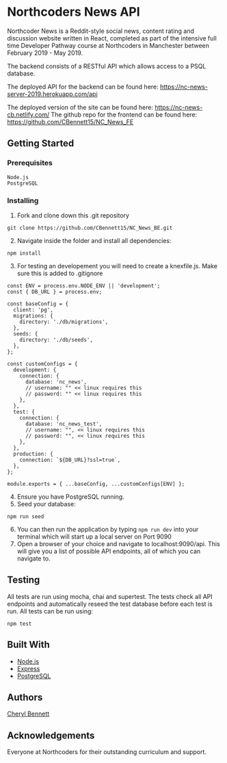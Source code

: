 # Northcoders News API

Northcoder News is a Reddit-style social news, content rating and discussion website written in React, completed as part of the intensive full time Developer Pathway course at Northcoders in Manchester between February 2019 - May 2019.

The backend consists of a RESTful API which allows access to a PSQL database.

The deployed API for the backend can be found here: https://nc-news-server-2019.herokuapp.com/api

The deployed version of the site can be found here: https://nc-news-cb.netlify.com/
The github repo for the frontend can be found here: https://github.com/CBennett15/NC_News_FE

## Getting Started

### Prerequisites

```
Node.js
PostgreSQL
```

### Installing

1. Fork and clone down this .git repository

```
git clone https://github.com/CBennett15/NC_News_BE.git
```

2. Navigate inside the folder and install all dependencies:

```
npm install
```

3. For testing an developement you will need to create a knexfile.js. Make sure this is added to .gitignore

```
const ENV = process.env.NODE_ENV || 'development';
const { DB_URL } = process.env;

const baseConfig = {
  client: 'pg',
  migrations: {
    directory: './db/migrations',
  },
  seeds: {
    directory: './db/seeds',
  },
};

const customConfigs = {
  development: {
    connection: {
      database: 'nc_news',
      // username: "" << linux requires this
      // password: "" << linux requires this
    },
  },
  test: {
    connection: {
      database: 'nc_news_test',
      // username: "", << linux requires this
      // password: "", << linux requires this
    },
  },
  production: {
    connection: `${DB_URL}?ssl=true`,
  },
};

module.exports = { ...baseConfig, ...customConfigs[ENV] };
```

4. Ensure you have PostgreSQL running.
5. Seed your database:

```
npm run seed
```

6. You can then run the application by typing `npm run dev` into your terminal which will start up a local server on Port 9090
7. Open a browser of your choice and navigate to localhost:9090/api. This will give you a list of possible API endpoints, all of which you can navigate to.

## Testing

All tests are run using mocha, chai and supertest. The tests check all API endpoints and automatically reseed the test database before each test is run. All tests can be run using:

```
npm test
```

## Built With

- [Node.js](https://nodejs.org/en/)
- [Express](https://expressjs.com/)
- [PostgreSQL](https://www.postgresql.org/)

## Authors

[Cheryl Bennett](https://github.com/CBennett15)

## Acknowledgements

Everyone at Northcoders for their outstanding curriculum and support.
